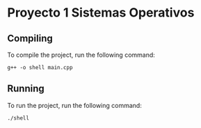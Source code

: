# Proyecto 1 Sistemas Operativos

## Compiling

To compile the project, run the following command:

```
g++ -o shell main.cpp
```

## Running

To run the project, run the following command:
```
./shell
```